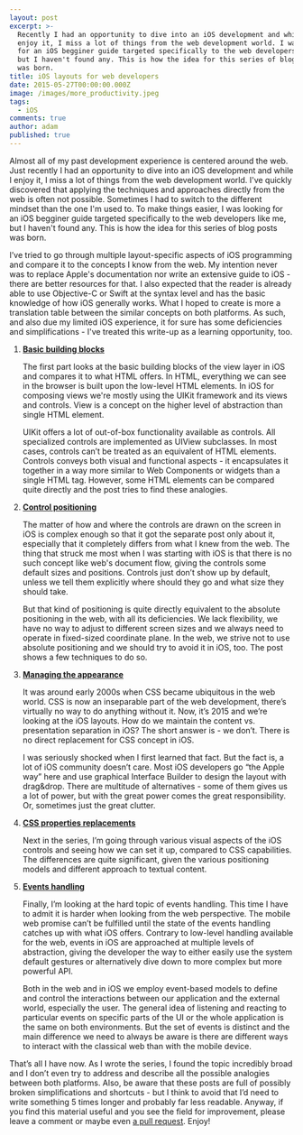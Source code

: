 ```yaml
---
layout: post
excerpt: >-
  Recently I had an opportunity to dive into an iOS development and while I
  enjoy it, I miss a lot of things from the web development world. I was looking
  for an iOS begginer guide targeted specifically to the web developers like me,
  but I haven't found any. This is how the idea for this series of blog posts
  was born.
title: iOS layouts for web developers
date: 2015-05-27T00:00:00.000Z
image: /images/more_productivity.jpeg
tags:
  - iOS
comments: true
author: adam
published: true
---
```


Almost all of my past development experience is centered around the web. Just recently I had an opportunity to dive into an iOS development and while I enjoy it, I miss a lot of things from the web development world. I've quickly discovered that applying the techniques and approaches directly from the web is often not possible. Sometimes I had to switch to the different mindset than the one I'm used to. To make things easier, I was looking for an iOS begginer guide targeted specifically to the web developers like me, but I haven't found any. This is how the idea for this series of blog posts was born.

I’ve tried to go through multiple layout-specific aspects of iOS programming and compare it to the concepts I know from the web. My intention never was to replace Apple's documentation nor write an extensive guide to iOS - there are better resources for that. I also expected that the reader is already able to use Objective-C or Swift at the syntax level and has the basic knowledge of how iOS generally works. What I hoped to create is more a translation table between the similar concepts on both platforms. As such, and also due my limited iOS experience, it for sure has some deficiencies and simplifications - I've treated this write-up as a learning opportunity, too.

1. **[Basic building blocks](/blog/ios-layouts-for-web-developers-1-basic-building-blocks/)**

    The first part looks at the basic building blocks of the view layer in iOS and compares it to what HTML offers. In HTML, everything we can see in the browser is built upon the low-level HTML elements. In iOS for composing views we're mostly using the UIKit framework and its views and controls. View is a concept on the higher level of abstraction than single HTML element.

    UIKit offers a lot of out-of-box functionality available as controls. All specialized controls are implemented as UIView subclasses. In most cases, controls can’t be treated as an equivalent of HTML elements. Controls conveys both visual and functional aspects - it encapsulates it together in a way more similar to Web Components or widgets than a single HTML tag. However, some HTML elements can be compared quite directly and the post tries to find these analogies.

2. **[Control positioning](/blog/ios-layouts-for-web-developers-2-control-positioning/)**

    The matter of how and where the controls are drawn on the screen in iOS is complex enough so that it got the separate post only about it, especially that it completely differs from what I knew from the web. The thing that struck me most when I was starting with iOS is that there is no such concept like web's document flow, giving the controls some default sizes and positions. Controls just don’t show up by default, unless we tell them explicitly where should they go and what size they should take.

    But that kind of positioning is quite directly equivalent to the absolute positioning in the web, with all its deficiencies. We lack flexibility, we have no way to adjust to different screen sizes and we always need to operate in fixed-sized coordinate plane. In the web, we strive not to use absolute positioning and we should try to avoid it in iOS, too. The post shows a few techniques to do so.

3. **[Managing the appearance](/blog/ios-layouts-for-web-developers-3-managing-appearance/)**

    It was around early 2000s when CSS became ubiquitous in the web world. CSS is now an inseparable part of the web development, there’s virtually no way to do anything without it. Now, it’s 2015 and we’re looking at the iOS layouts. How do we maintain the content vs. presentation separation in iOS? The short answer is - we don’t. There is no direct replacement for CSS concept in iOS.

    I was seriously shocked when I first learned that fact. But the fact is, a lot of iOS community doesn’t care. Most iOS developers go “the Apple way” here and use graphical Interface Builder to design the layout with drag&drop. There are multitude of alternatives - some of them gives us a lot of power, but with the great power comes the great responsibility. Or, sometimes just the great clutter.

4. **[CSS properties replacements](/blog/ios-layouts-for-web-developers-4-css-properties-replacements/)**

     Next in the series, I’m going through various visual aspects of the iOS controls and seeing how we can set it up, compared to CSS capabilities. The differences are quite significant, given the various positioning models and different approach to textual content.

5. **[Events handling](/blog/ios-layouts-for-web-developers-5-events-handling/)**

    Finally, I’m looking at the hard topic of events handling. This time I have to admit it is harder when looking from the web perspective. The mobile web promise can’t be fulfilled until the state of the events handling catches up with what iOS offers. Contrary to low-level handling available for the web, events in iOS are approached at multiple levels of abstraction, giving the developer the way to either easily use the system default gestures or alternatively dive down to more complex but more powerful API.

    Both in the web and in iOS we employ event-based models to define and control the interactions between our application and the external world, especially the user. The general idea of listening and reacting to particular events on specific parts of the UI or the whole application is the same on both environments. But the set of events is distinct and the main difference we need to always be aware is there are different ways to interact with the classical web than with the mobile device.


That’s all I have now. As I wrote the series, I found the topic incredibly broad and I don’t even try to address and describe all the possible analogies between both platforms. Also, be aware that these posts are full of possibly broken simplifications and shortcuts - but I think to avoid that I’d need to write something 5 times longer and probably far less readable. Anyway, if you find this material useful and you see the field for improvement, please leave a comment or maybe even [a pull request](https://github.com/bright/bright.github.io/tree/master/_posts). Enjoy!
